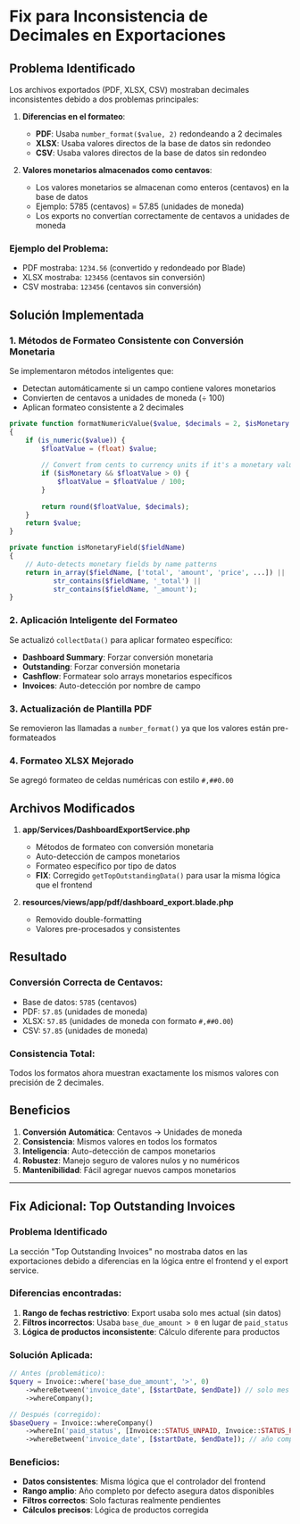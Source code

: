 # Fix para Inconsistencia de Decimales en Exportaciones

## Problema Identificado

Los archivos exportados (PDF, XLSX, CSV) mostraban decimales inconsistentes debido a dos problemas principales:

1. **Diferencias en el formateo**:
   - **PDF**: Usaba `number_format($value, 2)` redondeando a 2 decimales
   - **XLSX**: Usaba valores directos de la base de datos sin redondeo
   - **CSV**: Usaba valores directos de la base de datos sin redondeo

2. **Valores monetarios almacenados como centavos**:
   - Los valores monetarios se almacenan como enteros (centavos) en la base de datos
   - Ejemplo: 5785 (centavos) = 57.85 (unidades de moneda)
   - Los exports no convertían correctamente de centavos a unidades de moneda

### Ejemplo del Problema:
- PDF mostraba: `1234.56` (convertido y redondeado por Blade)
- XLSX mostraba: `123456` (centavos sin conversión)
- CSV mostraba: `123456` (centavos sin conversión)

## Solución Implementada

### 1. Métodos de Formateo Consistente con Conversión Monetaria

Se implementaron métodos inteligentes que:
- Detectan automáticamente si un campo contiene valores monetarios
- Convierten de centavos a unidades de moneda (÷ 100)
- Aplican formateo consistente a 2 decimales

```php
private function formatNumericValue($value, $decimals = 2, $isMonetary = true)
{
    if (is_numeric($value)) {
        $floatValue = (float) $value;
        
        // Convert from cents to currency units if it's a monetary value
        if ($isMonetary && $floatValue > 0) {
            $floatValue = $floatValue / 100;
        }
        
        return round($floatValue, $decimals);
    }
    return $value;
}

private function isMonetaryField($fieldName)
{
    // Auto-detects monetary fields by name patterns
    return in_array($fieldName, ['total', 'amount', 'price', ...]) ||
           str_contains($fieldName, '_total') || 
           str_contains($fieldName, '_amount');
}
```

### 2. Aplicación Inteligente del Formateo

Se actualizó `collectData()` para aplicar formateo específico:
- **Dashboard Summary**: Forzar conversión monetaria
- **Outstanding**: Forzar conversión monetaria 
- **Cashflow**: Formatear solo arrays monetarios específicos
- **Invoices**: Auto-detección por nombre de campo

### 3. Actualización de Plantilla PDF
Se removieron las llamadas a `number_format()` ya que los valores están pre-formateados

### 4. Formateo XLSX Mejorado
Se agregó formateo de celdas numéricas con estilo `#,##0.00`

## Archivos Modificados

1. **app/Services/DashboardExportService.php**
   - Métodos de formateo con conversión monetaria
   - Auto-detección de campos monetarios
   - Formateo específico por tipo de datos
   - **FIX**: Corregido `getTopOutstandingData()` para usar la misma lógica que el frontend

2. **resources/views/app/pdf/dashboard_export.blade.php**
   - Removido double-formatting
   - Valores pre-procesados y consistentes

## Resultado

### Conversión Correcta de Centavos:
- Base de datos: `5785` (centavos)
- PDF: `57.85` (unidades de moneda)
- XLSX: `57.85` (unidades de moneda con formato `#,##0.00`)
- CSV: `57.85` (unidades de moneda)

### Consistencia Total:
Todos los formatos ahora muestran exactamente los mismos valores con precisión de 2 decimales.

## Beneficios

1. **Conversión Automática**: Centavos → Unidades de moneda
2. **Consistencia**: Mismos valores en todos los formatos
3. **Inteligencia**: Auto-detección de campos monetarios
4. **Robustez**: Manejo seguro de valores nulos y no numéricos
5. **Mantenibilidad**: Fácil agregar nuevos campos monetarios

---

## Fix Adicional: Top Outstanding Invoices

### Problema Identificado
La sección "Top Outstanding Invoices" no mostraba datos en las exportaciones debido a diferencias en la lógica entre el frontend y el export service.

### Diferencias encontradas:
1. **Rango de fechas restrictivo**: Export usaba solo mes actual (sin datos)
2. **Filtros incorrectos**: Usaba `base_due_amount > 0` en lugar de `paid_status`  
3. **Lógica de productos inconsistente**: Cálculo diferente para productos

### Solución Aplicada:
```php
// Antes (problemático):
$query = Invoice::where('base_due_amount', '>', 0)
    ->whereBetween('invoice_date', [$startDate, $endDate]) // solo mes actual
    ->whereCompany();

// Después (corregido):
$baseQuery = Invoice::whereCompany()
    ->whereIn('paid_status', [Invoice::STATUS_UNPAID, Invoice::STATUS_PARTIALLY_PAID])
    ->whereBetween('invoice_date', [$startDate, $endDate]); // año completo por defecto
```

### Beneficios:
- **Datos consistentes**: Misma lógica que el controlador del frontend
- **Rango amplio**: Año completo por defecto asegura datos disponibles
- **Filtros correctos**: Solo facturas realmente pendientes
- **Cálculos precisos**: Lógica de productos corregida 